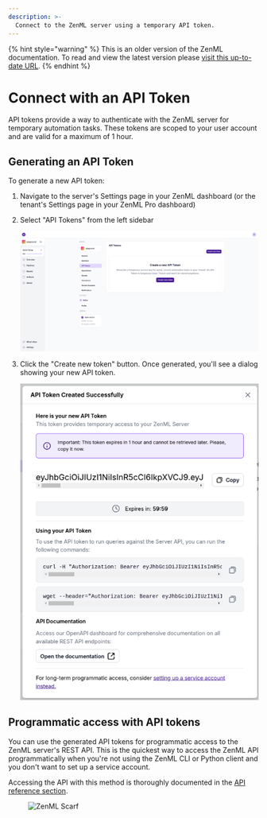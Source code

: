 ```yaml
---
description: >-
  Connect to the ZenML server using a temporary API token.
---
```


{% hint style="warning" %}
This is an older version of the ZenML documentation. To read and view the latest version please [visit this up-to-date URL](https://docs.zenml.io).
{% endhint %}


# Connect with an API Token

API tokens provide a way to authenticate with the ZenML server for temporary automation tasks. These tokens are scoped to your user account and are valid for a maximum of 1 hour.

## Generating an API Token

To generate a new API token:

1. Navigate to the server's Settings page in your ZenML dashboard (or the tenant's Settings page in your ZenML Pro dashboard)
2. Select "API Tokens" from the left sidebar

    ![API Tokens](../../../.gitbook/assets/zenml-oss-api-token-01.png)

3. Click the "Create new token" button. Once generated, you'll see a dialog showing your new API token. 

    ![API Tokens](../../../.gitbook/assets/zenml-oss-api-token-02.png)

## Programmatic access with API tokens

You can use the generated API tokens for programmatic access to the ZenML server's REST API. This is the quickest way to access the ZenML API programmatically when you're not using the ZenML CLI or Python client and you don't want to set up a service account.

Accessing the API with this method is thoroughly documented in the [API reference section](../../../reference/api-reference.md#using-a-short-lived-api-token).


<!-- For scarf -->
<figure><img alt="ZenML Scarf" referrerpolicy="no-referrer-when-downgrade" src="https://static.scarf.sh/a.png?x-pxid=f0b4f458-0a54-4fcd-aa95-d5ee424815bc" /></figure>


